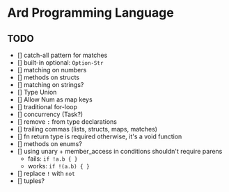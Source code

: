 # Ard Programming Language

## TODO

- [] catch-all pattern for matches
- [] built-in optional: `Option-Str`
- [] matching on numbers
- [] methods on structs
- [] matching on strings?
- [] Type Union
- [] Allow Num as map keys
- [] traditional for-loop
- [] concurrency (Task?)
- [] remove `:` from type declarations
- [] trailing commas (lists, structs, maps, matches)
- [] fn return type is required otherwise, it's a void function
- [] methods on enums?
- [] using unary + member_access in conditions shouldn't require parens
  - fails: `if !a.b { }`
  - works: `if !(a.b) { }`
- [] replace `!` with `not`
- [] tuples?
